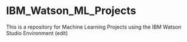# IBM_Watson_ML_Projects
This is a repository for Machine Learning Projects using the IBM Watson Studio Environment (edit)
